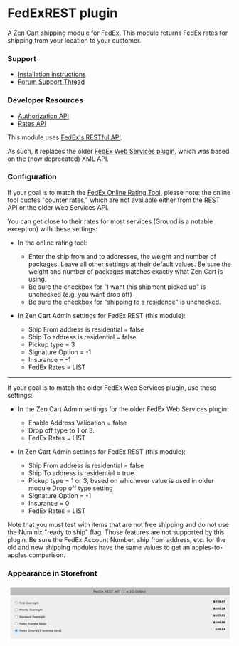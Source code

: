 # FedExREST plugin

A Zen Cart shipping module for FedEx.  This module returns FedEx rates for shipping from your location to your customer.

### Support

- [Installation instructions](https://github.com/scottcwilson/zencart_fedexrest/wiki/Installation-Instructions)
- [Forum Support Thread](https://www.zen-cart.com/showthread.php?229562-FedEx-Shipping-using-REST-API)

### Developer Resources

- [Authorization API](https://developer.fedex.com/api/en-mx/catalog/authorization/v1/docs.html)
- [Rates API](https://developer.fedex.com/api/en-mx/catalog/rate.html#/api)


This module uses [FedEx's RESTful API](https://developer.fedex.com/api/en-mx/catalog.html).

As such, it replaces the older [FedEx Web Services plugin](https://www.zen-cart.com/downloads.php?do=file&id=1784), which was based on the (now deprecated) XML API.

### Configuration 

If your goal is to match the [FedEx Online Rating Tool](https://www.fedex.com/en-us/online/rating.html#), please note: the online tool quotes "counter rates," which are not available either from the REST API or the older Web Services API.  

You can get close to their rates for most services (Ground is a notable exception) with these settings: 

- In the online rating tool: 
  - Enter the ship from and to addresses, the weight and number of packages.  Leave all other settings at their default values.   Be sure the weight and number of packages matches exactly what Zen Cart is using.
  - Be sure the checkbox for "I want this shipment picked up" is unchecked (e.g. you want drop off)
  - Be sure the checkbox for "shipping to a residence" is unchecked.

- In Zen Cart Admin settings for FedEx REST (this module): 
  - Ship From address is residential = false
  - Ship To address is residential = false
  - Pickup type = 3
  - Signature Option = -1 
  - Insurance = -1 
  - FedEx Rates = LIST 

<hr>
If your goal is to match the older FedEx Web Services plugin, use these settings:

- In the Zen Cart Admin settings for the older FedEx Web Services plugin: 
  - Enable Address Validation = false
  - Drop off type to 1 or 3. 
  - FedEx Rates = LIST 

- In Zen Cart Admin settings for FedEx REST (this module): 
  - Ship From address is residential = false
  - Ship To address is residential = true 
  - Pickup type = 1 or 3, based on whichever value is used in older module Drop off type setting
  - Signature Option = -1 
  - Insurance = 0 
  - FedEx Rates = LIST 

Note that you must test with items that are not free shipping and do not use the Numinix "ready to ship" flag.  Those features are not supported by this plugin. 
Be sure the FedEx Account Number, ship from address, etc. for the old and new shipping modules have the same values to get an apples-to-apples comparison.

### Appearance in Storefront
![FedEx quotes in the Storefront](images/doc_storefront.png)

